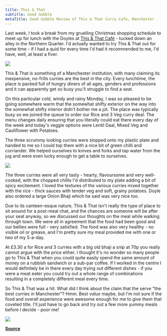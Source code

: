 ```yaml
---
title: This & That
subtitle: Good Gobble
metaTitle: Good Gobble Review of This & That Curry Cafe, Manchester
---
```


Last week, I took a break from my gruelling Christmas shopping schedule to meet up for lunch with the Doyles at [This & That Café](https://thisandthatcafe.co.uk/) - tucked down an alley in the Northern Quarter. I'd actually wanted to try This & That out for some time - if I had a quid for every time I'd had it recommended to me, I'd have, well, at least a fiver.

![](https://1.bp.blogspot.com/--RFzPbxBPf4/Tvl7gpfmLXI/AAAAAAAACRw/GA8P-Q_mNIE/s1600/doyle+in+this+and+that.jpg)

This & That is something of a Manchester institution, with many claiming its inexpensive, no-frills curries are the best in the city. Every lunchtime, the place is packed full of hungry diners of all ages, genders and professions and it can apparently get so busy you'll struggle to find a seat.

On this particular cold, windy and rainy Monday, I was so pleased to be going somewhere warm that the somewhat shifty exterior on the way into the somewhat shifty interior didn't bother me a jot. The place was typically busy so we joined the queue to order our Rice and 3 Veg curry deal. The menu changes daily ensuring that you literally could eat there every day of the week and today's veggie options were Lentil Daal, Mixed Veg and Cauliflower with Potatoes.

The three scrummy looking curries were slopped onto my plastic plate and handed to me so I could top them with a nice bit of green chilli and corriander. We helped ourselves to knives and forks and tap water from the jug and were even lucky enough to get a table to ourselves.

![](https://2.bp.blogspot.com/-ZJ5ZMh_x6T4/Tvl_wFB4mVI/AAAAAAAACR8/RzuPZ3jzjhs/s1600/my+curry+at+this+and+that.jpg)

The three curries were all very tasty - hearty, flavoursome and very well-cooked, with the chopped chillis I'd distributed to my plate adding a bit of spicy excitement. I loved the textures of the various curries mixed together with the rice - thick sauces with tender veg and soft, grainy potatoes. Doyle also ordered a large Onion Bhaji which he said was very nice too.

Due to its canteen-esque nature, This & That isn't really the type of place to sit around for a post-meal chat, and the chances are someone will be after your seat anyway, so we discussed our thoughts on the meal while walking through town. We were all in agreement that the food had been good and our bellies were full - very satisfied. The food was also very healthy - no visible oil or grease, and I'm pretty sure my meal provided me with one or two of my 5-a-day.

At £3.30 a for Rice and 3 curries with a big old bhaji a snip at 70p you really cannot argue with the price either. I thought it's no wonder so many people go to This & That when you could quite easily spend the same amount of money on a rubbish sandwich or a sub-par coffee. If I worked in the centre I would definitely be in there every day trying out different dishes - if you were a meat eater you could try out a whole range of combinations resulting in a completely different meal every time.

So This & That was a hit. What did I think about the claim that the serve "the best curries in Manchester"? Hmm. Best _value_ maybe, but I'm not sure if the food and overall experience were awesome enough for me to give them that coveted title. I'll just have to go back and try out a few more yummy meals before I decide - poor me!

![](https://3.bp.blogspot.com/-IAGlML5eTOA/TvmCV5hYOjI/AAAAAAAACSI/8NQ-7WQAdwY/s1600/jeni+in+this+and+that.jpg)

**[Source](https://goodgobble.blogspot.com/2011/12/this-that.html)**
